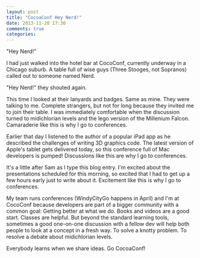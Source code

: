 ```yaml
---
layout: post
title: "CocoaConf Hey Nerd!"
date: 2013-11-20 17:30
comments: true
categories: 
---
```

"Hey Nerd!"
 

I had just walked into the hotel bar at CocoConf, currently underway in a Chicago suburb. A table full of wise guys (Three Stooges, not Sopranos) called out to someone named Nerd.
 

"Hey Nerd!" they shouted again.
 

This time I looked at their lanyards and badges. Same as mine. They were talking to me. Complete strangers, but not for long because they invited me to join their table. I was immediately comfortable when the discussion turned to midichlorian levels and the lego version of the Millenium Falcon. Camaraderie like this is why I go to conferences.
 

Earlier that day I listened to the author of a popular iPad app as he described the challenges of writing 3D graphics code. The latest version of Apple's tablet gets delivered today, so this conference full of Mac developers is pumped! Discussions like this are why I go to conferences.
 

It's a little after 5am as I type this blog entry. I'm excited about the presentations scheduled for this morning, so excited that I had to get up a few hours early just to write about it. Excitement like this is why I go to conferences.
 

My team runs conferences (WindyCityGo happens in April) and I'm at CocoConf because developers are part of a bigger community with a common goal: Getting better at what we do. Books and videos are a good start. Classes are helpful. But beyond the standard learning tools, sometimes a good one-on-one discussion with a fellow dev will help both people to look at a concept in a fresh way. To solve a knotty problem. To resolve a debate about midichlorian levels.
 

Everybody learns when we share ideas. Go CocoaConf!
